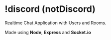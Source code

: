 # !discord (notDiscord)
Realtime Chat Application with Users and Rooms.

Made using **Node**, **Express** and **Socket.io**
